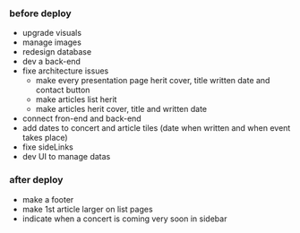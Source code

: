 ### before deploy

- upgrade visuals
- manage images
- redesign database
- dev a back-end
- fixe architecture issues
    - make every presentation page herit cover, title written date and contact button
    - make articles list herit 
    - make articles herit cover, title and written date
- connect fron-end and back-end
- add dates to concert and article tiles (date when written and when event takes place)
- fixe sideLinks
- dev UI to manage datas

### after deploy

- make a footer
- make 1st article larger on list pages
- indicate when a concert is coming very soon in sidebar